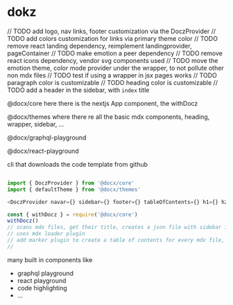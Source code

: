 # dokz




// TODO add logo, nav links, footer customization via the DoczProvider
// TODO add colors customization for links via primary theme color
// TODO remove react landing dependency, reimplement landingprovider, pageContainer
// TODO make emotion a peer dependency
// TODO remove react icons dependency, vendor svg components used
// TODO move the emotion theme, color mode provider under the wrapper, to not pollute other non mdx files
// TODO test if using a wrapper in jsx pages works
// TODO paragraph color is customizable
// TODO heading color is customizable
// TODO add a header in the sidebar, with `index` title


@docx/core
here there is the nextjs App component, the withDocz

@docx/themes
where there re all the basic mdx components, heading, wrapper, sidebar, ...

@docx/graphql-playground

@docx/react-playground

cli that downloads the code template from github




```js

import { DoczProvider } from '@docx/core'
import { defaultTheme } from '@docx/themes'

<DoczProvider navar={} sidebar={} footer={} tableOfContents={} h1={} h2={} {...defaultTheme} />

```


```js
const { withDocz } = require('@docx/core')
withDocz()
// scans mdx files, get their title, creates a json file with sidebar info
// uses mdx loader plugin
// add marker plugin to create a table of contents for every mdx file, inject this toc in an exported meta of the mdx file
// 
```

many built in components like

- graphql playground
- react playground
- code highlighting
- ...
